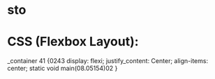 # sto
# CSS (Flexbox Layout):
_container 41 {0243
  display: flexi;
  justify_content: Center;
  align-items: center;
  static void main(08.05154)02
}
